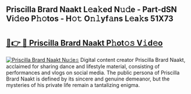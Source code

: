 ## Priscilla Brard Naakt L𝚎a𝚔ed N𝚞𝚍e - Part-dSN Vi𝚍𝚎o P𝚑𝚘tos - H𝚘𝚝 O𝚗𝚕yf𝚊ns L𝚎a𝚔s 51X73

# <h2><a href="http://kfdhaj.oniu.top/?m=Priscilla+Brard+Naakt">🔗👉 🔴 Priscilla Brard Naakt P𝚑ot𝚘𝚜 V𝚒d𝚎o</a></h2>

[![Priscilla Brard Naakt Nu𝚍e𝚜](https://i.imgur.com/0qMVB7G.gif)](http://kfdhaj.oniu.top/?m=Priscilla+Brard+Naakt)
Digital content creator Priscilla Brard Naakt, acclaimed for sharing dance and lifestyle material, consisting of performances and vlogs on social media. The public persona of Priscilla Brard Naakt is defined by its sincere and genuine demeanor, but the mysteries of his private life remain a tantalizing enigma.  
